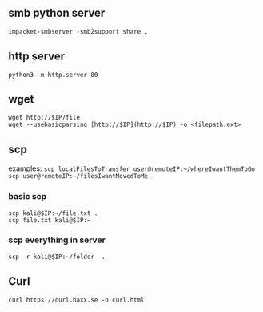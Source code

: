 ## smb python server
```
impacket-smbserver -smb2support share .
```
## http server
```
python3 -m http.server 80
```
## wget
```
wget http://$IP/file
wget --usebasicparsing [http://$IP](http://$IP) -o <filepath.ext>
```

## scp

examples:
`scp localFilesToTransfer user@remoteIP:~/whereIwantThemToGo`
`scp user@remoteIP:~/filesIwantMovedToMe .`
### basic scp
```
scp kali@$IP:~/file.txt .
scp file.txt kali@$IP:~
```
### scp everything in server
```
scp -r kali@$IP:~/folder  .
```

## Curl

```
curl https://curl.haxx.se -o curl.html
```